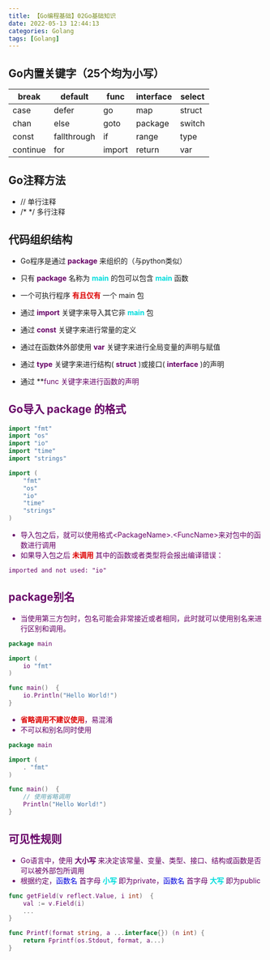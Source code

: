 ```yaml
---
title: 【Go编程基础】02Go基础知识
date: 2022-05-13 12:44:13
categories: Golang
tags: [Golang]
---
```

## Go内置关键字（25个均为小写）
| break        | default           |  func        | interface        | select|
|--|--|--|--|--|
| case          | defer             |   go          |  map              |  struct|
| chan          | else               |   goto      |  package        | switch|
| const         | fallthrough     | if              | range           |   type|
| continue    | for                  | import     | return            |  var |
<!--more-->
## Go注释方法
- // 单行注释
- /* */ 多行注释
## 代码组织结构
- Go程序是通过 **<font color="#660066">package</font>** 来组织的（与python类似）
- 只有 **<font color="#660066">package</font>** 名称为  **<font color="#00dddd">main</font>** 的包可以包含 **<font color="#00dddd">main</font>** 函数
- 一个可执行程序  **<font color="#dd0000">有且仅有</font>**  一个 main 包

- 通过 **<font color="#660066">import</font>** 关键字来导入其它非 **<font color="#00dddd">main</font>**  包
- 通过 **<font color="#660066">const</font>** 关键字来进行常量的定义
- 通过在函数体外部使用 **<font color="#660066">var</font>** 关键字来进行全局变量的声明与赋值
- 通过 **<font color="#660066">type</font>** 关键字来进行结构( **<font color="#660066">struct</font>** )或接口( **<font color="#660066">interface</font>** )的声明
- 通过 **<font color="#660066">func 关键字来进行函数的声明
## Go导入 package 的格式

```go
import "fmt"
import "os"
import "io"
import "time"
import "strings"
```

```go
import (
	"fmt"
	"os"
	"io"
	"time"
	"strings"
)
```
- 导入包之后，就可以使用格式\<PackageName>.\<FuncName>来对包中的函数进行调用
- 如果导入包之后 **<font color="#dd0000">未调用</font>** 其中的函数或者类型将会报出编译错误：

```
imported and not used: "io"
```
## package别名
- 当使用第三方包时，包名可能会非常接近或者相同，此时就可以使用别名来进行区别和调用。

```go
package main

import (
	io "fmt"
)

func main()  {
	io.Println("Hello World!")
}
```

- **<font color="#dd0000">省略调用不建议使用</font>**，易混淆
- 不可以和别名同时使用

```go
package main

import (
	. "fmt"
)

func main()  {
	// 使用省略调用
	Println("Hello World!")
}
```
## 可见性规则
- Go语言中，使用 **<font color="#660066">大小写</font>** 来决定该常量、变量、类型、接口、结构或函数是否可以被外部包所调用
- 根据约定，<font color="#0000dd">函数名</font> 首字母 **<font color="#00dddd">小写</font>** 即为private，<font color="#0000dd">函数名</font> 首字母 **<font color="#00dddd">大写</font>** 即为public

```go
func getField(v reflect.Value, i int)  {
	val := v.Field(i)
	...
}

func Printf(format string, a ...interface{}) (n int) {
	return Fprintf(os.Stdout, format, a...)
}
```
